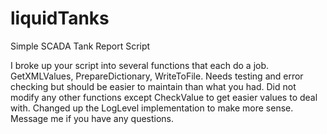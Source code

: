 # liquidTanks
Simple SCADA Tank Report Script

I broke up your script into several functions that each do a job. GetXMLValues, PrepareDictionary, WriteToFile.
Needs testing and error checking but should be easier to maintain than what you had.
Did not modify any other functions except CheckValue to get easier values to deal with.
Changed up the LogLevel implementation to make more sense. Message me if you have any questions.
